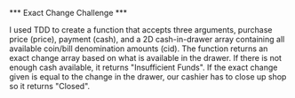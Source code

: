 *** Exact Change Challenge ***

I used TDD to create a function that accepts three arguments, purchase price (price), payment (cash), and a 2D cash-in-drawer array containing all available coin/bill denomination amounts (cid). The function returns an exact change array based on what is available in the drawer. If there is not enough cash available, it returns "Insufficient Funds". If the exact change given is equal to the change in the drawer, our cashier has to close up shop so it returns "Closed". 

